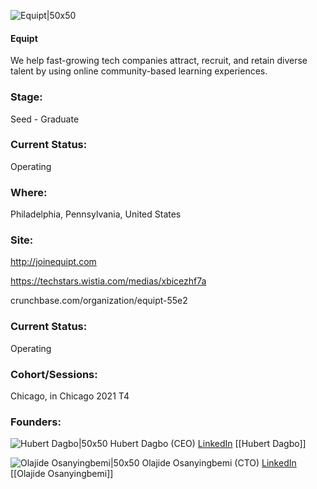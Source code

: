 

![Equipt|50x50](https://apimg.techstars.com/connect/images/image_files/6122bef49122ed0007e976c7/original/equipt_tick.png)

#### Equipt
We help fast-growing tech companies attract, recruit, and retain diverse talent by using online community-based learning experiences.

### Stage: 
Seed - Graduate 

### Current Status: 
Operating

### Where:
Philadelphia, Pennsylvania, United States

### Site:
http://joinequipt.com

https://techstars.wistia.com/medias/xbicezhf7a

crunchbase.com/organization/equipt-55e2

### Current Status: 
Operating

### Cohort/Sessions: 
Chicago, in Chicago 2021 T4

### Founders: 

![Hubert Dagbo|50x50](https://apimg.techstars.com/connect/images/image_files/60eb81f4acfe69132ca2f3cd/original/IMG_1825.jpg) Hubert Dagbo (CEO) [LinkedIn](https://linkedin.com/in/hubertdagbo) [[Hubert Dagbo]]

![Olajide Osanyingbemi|50x50](https://apimg.techstars.com/connect/images/image_files/61bd50524b743d00081ca9fe/original/headshot.jpeg) Olajide Osanyingbemi (CTO) [LinkedIn](https://linkedin.com/in/jideosan) [[Olajide Osanyingbemi]]


